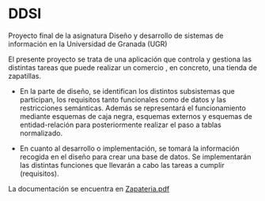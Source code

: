 # DDSI
Proyecto final de la asignatura Diseño y desarrollo de sistemas de información en la Universidad de Granada (UGR) 

El presente proyecto se trata de una aplicación que controla y gestiona las distintas tareas que puede realizar un comercio , en concreto, una tienda de zapatillas.

- En la parte de diseño, se identifican los distintos subsistemas que participan, los requisitos tanto funcionales como de datos y las restricciones semánticas. Además se representará el funcionamiento mediante esquemas de caja negra, esquemas externos y esquemas de entidad-relación para posteriormente realizar el paso a tablas normalizado. 

- En cuanto al desarrollo o implementación, se tomará la información recogida en el diseño para crear una base de datos. Se implementarán las distintas funciones que llevarán a cabo las tareas a cumplir (requisitos). 

La documentación se encuentra en [Zapateria.pdf](Zapateria.pdf)




